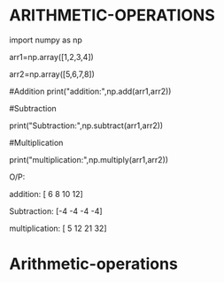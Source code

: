 
# ARITHMETIC-OPERATIONS
import numpy as np

arr1=np.array([1,2,3,4])

arr2=np.array([5,6,7,8])

#Addition
print("addition:",np.add(arr1,arr2))

#Subtraction

print("Subtraction:",np.subtract(arr1,arr2))

#Multiplication

print("multiplication:",np.multiply(arr1,arr2))

O/P:

addition: [ 6 8 10 12]

Subtraction: [-4 -4 -4 -4]

multiplication: [ 5 12 21 32]
# Arithmetic-operations

